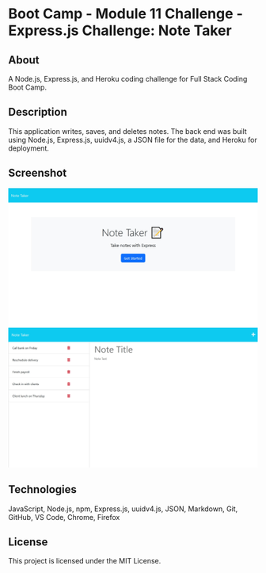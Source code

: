# Boot Camp - Module 11 Challenge - Express.js Challenge: Note Taker

## About

A Node.js, Express.js, and Heroku coding challenge for Full Stack Coding Boot Camp.

## Description

This application writes, saves, and deletes notes. The back end was built using Node.js, Express.js, uuidv4.js, a JSON file for the data, and Heroku for deployment.

## Screenshot

![README Screenshot](/public/assets/images/screenshot01.jpg)
![README Screenshot](/public/assets/images/screenshot02.jpg)

## Technologies

JavaScript, Node.js, npm, Express.js, uuidv4.js, JSON, Markdown, Git, GitHub, VS Code, Chrome, Firefox

## License

This project is licensed under the MIT License.
